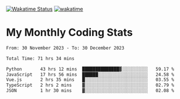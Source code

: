 [![Wakatime Status](https://github.com/noopurphalak/noopurphalak/workflows/wakatime-status-update/badge.svg)](https://github.com/noopurphalak/noopurphalak/actions/workflows/main.yml)
[![wakatime](https://wakatime.com/badge/user/80ace140-ef40-4fdd-b8ed-f3be3d2e1aea.svg)](https://wakatime.com/@80ace140-ef40-4fdd-b8ed-f3be3d2e1aea)

# My Monthly Coding Stats

<!--START_SECTION:waka-->

```txt
From: 30 November 2023 - To: 30 December 2023

Total Time: 71 hrs 34 mins

Python       43 hrs 12 mins  ██████████████▓░░░░░░░░░░   59.17 %
JavaScript   17 hrs 56 mins  ██████░░░░░░░░░░░░░░░░░░░   24.58 %
Vue.js       2 hrs 35 mins   █░░░░░░░░░░░░░░░░░░░░░░░░   03.55 %
TypeScript   2 hrs 2 mins    ▓░░░░░░░░░░░░░░░░░░░░░░░░   02.79 %
JSON         1 hr 30 mins    ▓░░░░░░░░░░░░░░░░░░░░░░░░   02.08 %
```

<!--END_SECTION:waka-->
